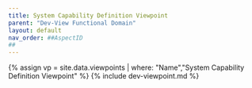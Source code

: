 ```yaml
---
title: System Capability Definition Viewpoint
parent: "Dev-View Functional Domain"
layout: default
nav_order: ##AspectID
##
---
```

{% assign vp = site.data.viewpoints | where: "Name","System Capability Definition Viewpoint" %}
{% include dev-viewpoint.md %}